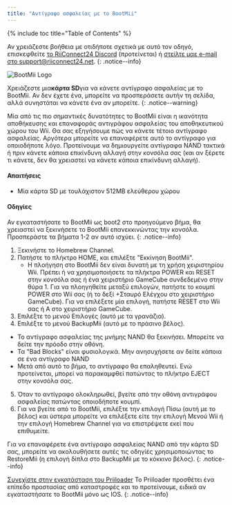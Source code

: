 ```yaml
---
title: "Αντίγραφο ασφαλείας με το BootMii"
---
```


{% include toc title="Table of Contents" %}

Αν χρειάζεστε βοήθεια με οτιδήποτε σχετικά με αυτό τον οδηγό, επισκεφθείτε [το RiiConnect24 Discord](https://discord.gg/b4Y7jfD) (προτείνεται) ή [στείλτε μαε e-mail στο support@riiconnect24.net](mailto:support@riiconnect24.net).
{: .notice--info}

![BootMii Logo](/images/bootmii.png)

Χρειάζεστε μια**κάρτα SD**για να κάνετε αντίγραφο ασφαλείας με το BootMii. Αν δεν έχετε ένα, μπορείτε να προσπεράσετε αυτήν τη σελίδα, αλλά συνηστάται να κάνετε ένα αν μπορείτε.
{: .notice--warning}

Μία από τις πιο σημαντικές δυνατότητες το BootMii είναι η ικανότητα αποθήκευσης και επαναφοράς αντιγράφου ασφαλείας του αποθηκευτικού χώρου του Wii. Θα σας εξηγήσουμε πώς να κάνετε τέτοιο αντίγραφο ασφαλείας. Αργότερα μπορείτε να επαναφέρετε αυτό το αντίγραφο για οποιοδήποτε λόγο. Προτείνουμε να δημιουργείτε αντίγραφα NAND τακτικά ή πριν κάνετε κάποια επικίνδυνη αλλαγή στην κονσόλα σας (και αν ξέρετε τι κάνετε, δεν θα χρειαστεί να κάνετε κάποια επικίνδυνη αλλαγή).

#### Απαιτήσεις
* Μία κάρτα SD με τουλάχιστον 512MB ελεύθερου χώρου

#### Οδηγίες
Αν εγκαταστήσατε το BootMii ως boot2 στο προηγούμενο βήμα, θα χρειαστεί να ξεκινήσετε το BootMii επανεκκινώντας την κονσόλα. Προσπεράστε τα βήματα 1-2 αν αυτό ισχύει.
{: .notice--info}
1. Ξεκινήστε το Homebrew Channel.
2. Πατήστε το πλήκτρο HOME, και επιλέξτε "Εκκίνηση BootMii".
   - Η πλοήγηση στο BootMii δεν είναι δυνατή με τη χρήση χειριστηρίου Wii. Πρέπει ή να χρησιμοποιήσετε τα πλήκτρα POWER και RESET στην κονσόλα σας ή ένα χειριστήριο GameCube συνδεδεμένο στην θύρα 1. Για να πλοηγηθείτε μεταξύ επιλογών, πατήστε το κουμπί POWER στο Wii σας (ή το δεξί +Σταυρό Ελέγχου στο χειριστήριο GameCube). Για να επιλέξετε μία επιλογή, πατήστε RESET στο Wii σας ή Α στο χειριστήριο GameCube.
3. Επιλέξτε το μενού Επιλογές (αυτό με τα γρανάζια).
4. Επιλέξτε το μενού BackupMii (αυτό με το πράσινο βέλος).
- Το αντίγραφο ασφαλείας της μνήμης NAND θα ξεκινήσει. Μπορείτε να δείτε την πρόοδο στην οθόνη.
- Τα "Bad Blocks" είναι φυσιολογικά. Μην ανησυχήσετε αν δείτε κάποια σε ένα αντίγραφο NAND
- Μετά από αυτό το βήμα, το αντίγραφο θα επαληθευτεί. Ενώ προτείνεται, μπορεί να παρακαμφθεί πατώντας το πλήκτρο EJECT στην κονσόλα σας.
5. Όταν το αντίγραφο ολοκληρωθεί, βγείτε από την οθόνη αντιγράφου ασφαλείας πατώντας οποιοδήποτε κουμπί.
6. Για να βγείτε από το BootMii, επιλέξτε την επιλογή Πίσω (αυτή με το βέλος) και ύστερα μπορείτε να επιλέξετε είτε την επιλογή Μενού Wii ή την επιλογή Homebrew Channel για να επιστρέψετε εκεί που επιθυμείτε.

Για να επαναφέρετε ένα αντίγραφο ασφαλείας NAND από την κάρτα SD σας, μπορείτε να ακολουθήσετε αυτές τις οδηγίές χρησιμοποιώντας το RestoreMii (η επιλογή δίπλα στο BackupMii με το κόκκινο βέλος).
{: .notice--info}

[Συνεχίστε στην εγκατάσταση του Priiloader](priiloader) Το Priiloader προσθέτει ένα επίπεδο προστασίας από καταστροφές και το προτείνουμε, ειδικά αν εγκαταστήσατε το BootMii μόνο ως IOS.
{: .notice--info}
